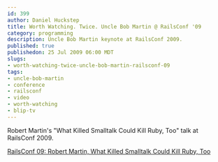 ```yaml
--- 
id: 399
author: Daniel Huckstep
title: Worth Watching. Twice. Uncle Bob Martin @ RailsConf '09
category: programming
description: Uncle Bob Martin keynote at RailsConf 2009.
published: true
publishedon: 25 Jul 2009 06:00 MDT
slugs: 
- worth-watching-twice-uncle-bob-martin-railsconf-09
tags: 
- uncle-bob-martin
- conference
- railsconf
- video
- worth-watching
- blip-tv
---
```

Robert Martin's "What Killed Smalltalk Could Kill Ruby, Too" talk at
RailsConf 2009.

[RailsConf 09: Robert Martin, What Killed Smalltalk Could Kill Ruby,
Too](http://railsconf.blip.tv/file/2089545/)
